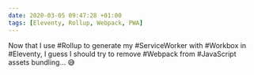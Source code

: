 ```yaml
---
date: 2020-03-05 09:47:28 +01:00
tags: [Eleventy, Rollup, Webpack, PWA]
---
```


Now that I use #Rollup to generate my #ServiceWorker with #Workbox in #Eleventy, I guess I should try to remove #Webpack from #JavaScript assets bundling… 😅
